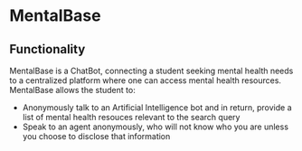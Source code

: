 # MentalBase
## Functionality
MentalBase is a ChatBot, connecting a student seeking mental health needs to a centralized platform where one can access mental health resources.
MentalBase allows the student to:
- Anonymously talk to an Artificial Intelligence bot and in return, provide a list of mental health resouces relevant to the search query
- Speak to an agent anonymously, who will not know who you are unless you choose to disclose that information

